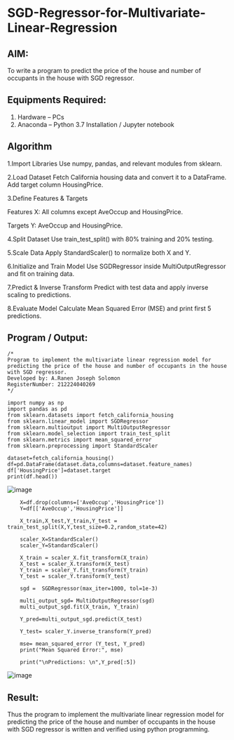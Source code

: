 # SGD-Regressor-for-Multivariate-Linear-Regression

## AIM:
To write a program to predict the price of the house and number of occupants in the house with SGD regressor.

## Equipments Required:
1. Hardware – PCs
2. Anaconda – Python 3.7 Installation / Jupyter notebook

## Algorithm
1.Import Libraries
Use numpy, pandas, and relevant modules from sklearn.

2.Load Dataset
Fetch California housing data and convert it to a DataFrame. Add target column HousingPrice.

3.Define Features & Targets

Features X: All columns except AveOccup and HousingPrice.

Targets Y: AveOccup and HousingPrice.

4.Split Dataset
Use train_test_split() with 80% training and 20% testing.

5.Scale Data
Apply StandardScaler() to normalize both X and Y.

6.Initialize and Train Model
Use SGDRegressor inside MultiOutputRegressor and fit on training data.

7.Predict & Inverse Transform
Predict with test data and apply inverse scaling to predictions.

8.Evaluate Model
Calculate Mean Squared Error (MSE) and print first 5 predictions.

## Program / Output:
```
/*
Program to implement the multivariate linear regression model for predicting the price of the house and number of occupants in the house with SGD regressor.
Developed by: A.Ranen Joseph Solomon
RegisterNumber: 212224040269
*/
```
    import numpy as np
    import pandas as pd
    from sklearn.datasets import fetch_california_housing
    from sklearn.linear_model import SGDRegressor
    from sklearn.multioutput import MultiOutputRegressor
    from sklearn.model_selection import train_test_split
    from sklearn.metrics import mean_squared_error
    from sklearn.preprocessing import StandardScaler

    dataset=fetch_california_housing()
    df=pd.DataFrame(dataset.data,columns=dataset.feature_names)
    df['HousingPrice']=dataset.target
    print(df.head())
![image](https://github.com/user-attachments/assets/93f4ad4a-3e96-444d-9b57-e2bcb2263fd5)
```
    X=df.drop(columns=['AveOccup','HousingPrice'])
    Y=df[['AveOccup','HousingPrice']]

    X_train,X_test,Y_train,Y_test = train_test_split(X,Y,test_size=0.2,random_state=42)

    scaler_X=StandardScaler()
    scaler_Y=StandardScaler()

    X_train = scaler_X.fit_transform(X_train) 
    X_test = scaler_X.transform(X_test) 
    Y_train = scaler_Y.fit_transform(Y_train) 
    Y_test = scaler_Y.transform(Y_test)
```
```
    sgd =  SGDRegressor(max_iter=1000, tol=1e-3) 

    multi_output_sgd= MultiOutputRegressor(sgd) 
    multi_output_sgd.fit(X_train, Y_train) 

    Y_pred=multi_output_sgd.predict(X_test) 

    Y_test= scaler_Y.inverse_transform(Y_pred)  
 
    mse= mean_squared_error (Y_test, Y_pred) 
    print("Mean Squared Error:", mse) 

    print("\nPredictions: \n",Y_pred[:5])
```
![image](https://github.com/user-attachments/assets/eb23df19-5ac3-42cc-bc4b-c194d1939fa6)

## Result:
Thus the program to implement the multivariate linear regression model for predicting the price of the house and number of occupants in the house with SGD regressor is written and verified using python programming.
